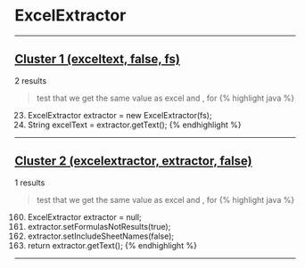 # ExcelExtractor

***

## [Cluster 1 (exceltext, false, fs)](./1)
2 results
> test that we get the same value as excel and , for 
{% highlight java %}
23. ExcelExtractor extractor = new ExcelExtractor(fs);
24. String excelText = extractor.getText();
{% endhighlight %}

***

## [Cluster 2 (excelextractor, extractor, false)](./2)
1 results
> test that we get the same value as excel and , for 
{% highlight java %}
160. ExcelExtractor extractor = null;
166.   extractor.setFormulasNotResults(true);
167.   extractor.setIncludeSheetNames(false);
171. return extractor.getText();
{% endhighlight %}

***

